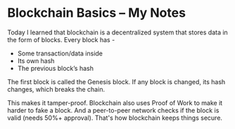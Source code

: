 # Blockchain Basics – My Notes

Today I learned that blockchain is a decentralized system that stores data in the form of blocks. Every block has -

- Some transaction/data inside
- Its own hash
- The previous block’s hash

The first block is called the Genesis block. If any block is changed, its hash changes, which breaks the chain.

This makes it tamper-proof. Blockchain also uses Proof of Work to make it harder to fake a block. And a peer-to-peer network checks if the block is valid (needs 50%+ approval). That's how blockchain keeps things secure.
